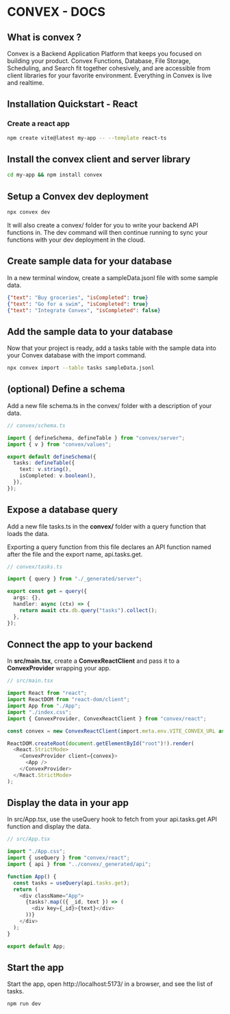 # CONVEX - DOCS

## What is convex ?
Convex is a Backend Application Platform that keeps you focused on building your product. Convex Functions, Database, File Storage, Scheduling, and Search fit together cohesively, and are accessible from client libraries for your favorite environment. Everything in Convex is live and realtime.

## Installation Quickstart - React
### Create a react app

```sh
npm create vite@latest my-app -- --template react-ts
```

## Install the convex client and server library

```sh
cd my-app && npm install convex
```
## Setup a Convex dev deployment

```sh
npx convex dev
```
It will also create a convex/ folder for you to write your backend API functions in. The dev command will then continue running to sync your functions with your dev deployment in the cloud.

## Create sample data for your database
In a new terminal window, create a sampleData.jsonl file with some sample data.

```json
{"text": "Buy groceries", "isCompleted": true}
{"text": "Go for a swim", "isCompleted": true}
{"text": "Integrate Convex", "isCompleted": false}
```

## Add the sample data to your database
Now that your project is ready, add a tasks table with the sample data into your Convex database with the import command.
```sh
npx convex import --table tasks sampleData.jsonl
```

## (optional) Define a schema
Add a new file schema.ts in the convex/ folder with a description of your data.

```ts
// convex/schema.ts

import { defineSchema, defineTable } from "convex/server";
import { v } from "convex/values";

export default defineSchema({
  tasks: defineTable({
    text: v.string(),
    isCompleted: v.boolean(),
  }),
});
```
## Expose a database query
Add a new file tasks.ts in the **convex/** folder with a query function that loads the data.

Exporting a query function from this file declares an API function named after the file and the export name, api.tasks.get.
```ts
// convex/tasks.ts

import { query } from "./_generated/server";

export const get = query({
  args: {},
  handler: async (ctx) => {
    return await ctx.db.query("tasks").collect();
  },
});
```

## Connect the app to your backend
In **src/main.tsx**, create a **ConvexReactClient** and pass it to a **ConvexProvider** wrapping your app.

```ts
// src/main.tsx

import React from "react";
import ReactDOM from "react-dom/client";
import App from "./App";
import "./index.css";
import { ConvexProvider, ConvexReactClient } from "convex/react";

const convex = new ConvexReactClient(import.meta.env.VITE_CONVEX_URL as string);

ReactDOM.createRoot(document.getElementById("root")!).render(
  <React.StrictMode>
    <ConvexProvider client={convex}>
      <App />
    </ConvexProvider>
  </React.StrictMode>
);
```

## Display the data in your app
In src/App.tsx, use the useQuery hook to fetch from your api.tasks.get API function and display the data.

```ts
// src/App.tsx

import "./App.css";
import { useQuery } from "convex/react";
import { api } from "../convex/_generated/api";

function App() {
  const tasks = useQuery(api.tasks.get);
  return (
    <div className="App">
      {tasks?.map(({ _id, text }) => (
        <div key={_id}>{text}</div>
      ))}
    </div>
  );
}

export default App;
```

## Start the app
Start the app, open http://localhost:5173/ in a browser, and see the list of tasks.
```sh
npm run dev
```